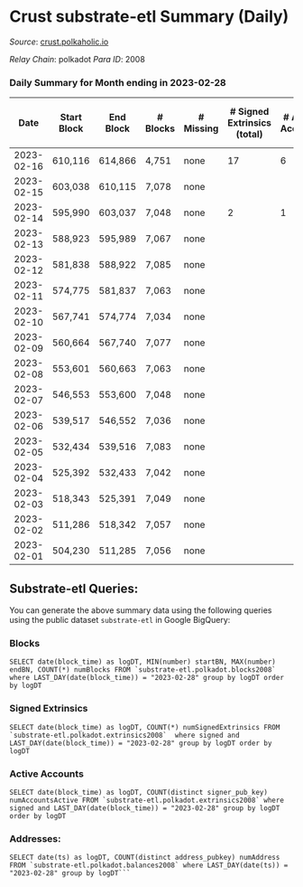 # Crust substrate-etl Summary (Daily)

_Source_: [crust.polkaholic.io](https://crust.polkaholic.io)

*Relay Chain*: polkadot
*Para ID*: 2008



### Daily Summary for Month ending in 2023-02-28


| Date | Start Block | End Block | # Blocks | # Missing | # Signed Extrinsics (total) | # Active Accounts | # Addresses with Balances | # Events | # Transfers | # XCM Transfers In | # XCM Transfers Out |
| ---- | ----------- | --------- | -------- | --------- | --------------------------- | ----------------- | ------------------------- | -------- | ----------- | ------------------ | ------------------- |
| 2023-02-16 | 610,116 | 614,866 | 4,751 | none  | 17 | 6 |  | 9,596 |   |   |   |
| 2023-02-15 | 603,038 | 610,115 | 7,078 | none  |  |  |  | 14,163 |   |   |   |
| 2023-02-14 | 595,990 | 603,037 | 7,048 | none  | 2 | 1 |  | 14,114 | 1  |   |   |
| 2023-02-13 | 588,923 | 595,989 | 7,067 | none  |  |  |  |  |   |   |   |
| 2023-02-12 | 581,838 | 588,922 | 7,085 | none  |  |  |  |  |   |   |   |
| 2023-02-11 | 574,775 | 581,837 | 7,063 | none  |  |  |  |  |   |   |   |
| 2023-02-10 | 567,741 | 574,774 | 7,034 | none  |  |  |  |  |   |   |   |
| 2023-02-09 | 560,664 | 567,740 | 7,077 | none  |  |  | 985 |  |   |   |   |
| 2023-02-08 | 553,601 | 560,663 | 7,063 | none  |  |  | 985 |  |   |   |   |
| 2023-02-07 | 546,553 | 553,600 | 7,048 | none  |  |  | 985 |  |   |   |   |
| 2023-02-06 | 539,517 | 546,552 | 7,036 | none  |  |  | 985 |  |   |   |   |
| 2023-02-05 | 532,434 | 539,516 | 7,083 | none  |  |  | 984 |  |   |   |   |
| 2023-02-04 | 525,392 | 532,433 | 7,042 | none  |  |  | 984 |  |   |   |   |
| 2023-02-03 | 518,343 | 525,391 | 7,049 | none  |  |  | 984 |  |   |   |   |
| 2023-02-02 | 511,286 | 518,342 | 7,057 | none  |  |  | 984 |  |   |   |   |
| 2023-02-01 | 504,230 | 511,285 | 7,056 | none  |  |  | 981 |  |   |   |   |

## Substrate-etl Queries:
You can generate the above summary data using the following queries using the public dataset `substrate-etl` in Google BigQuery:


### Blocks
```
SELECT date(block_time) as logDT, MIN(number) startBN, MAX(number) endBN, COUNT(*) numBlocks FROM `substrate-etl.polkadot.blocks2008`  where LAST_DAY(date(block_time)) = "2023-02-28" group by logDT order by logDT
```


### Signed Extrinsics
```
SELECT date(block_time) as logDT, COUNT(*) numSignedExtrinsics FROM `substrate-etl.polkadot.extrinsics2008`  where signed and LAST_DAY(date(block_time)) = "2023-02-28" group by logDT order by logDT
```


### Active Accounts
```
SELECT date(block_time) as logDT, COUNT(distinct signer_pub_key) numAccountsActive FROM `substrate-etl.polkadot.extrinsics2008` where signed and LAST_DAY(date(block_time)) = "2023-02-28" group by logDT order by logDT
```


### Addresses:
```
SELECT date(ts) as logDT, COUNT(distinct address_pubkey) numAddress FROM `substrate-etl.polkadot.balances2008` where LAST_DAY(date(ts)) = "2023-02-28" group by logDT```

